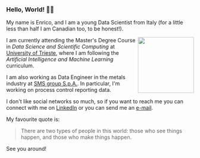 ### Hello, World! 👋🏼

My name is Enrico, and I am a young Data Scientist from Italy (for a little less than half I am Canadian too, to be honest!).

<a href="https://www.enricostefanel.it/files/curriculum-en.pdf">
    <img align="right" src="https://www.enricostefanel.it/files/curriculum-en.jpg" width="150px">
</a>


I am currently attending the Master's Degree Course in *Data Science and Scientific Computing* at [University of Trieste](https://www.units.it/en), where I am following the *Artificial Intelligence and Machine Learning* curriculum.

I am also working as Data Engineer in the metals industry at [SMS group S.p.A.](https://www.sms-group.com). In particular, I'm working on process control reporting data.

I don't like social networks so much, so if you want to reach me you can connect with me on [LinkedIn](https://www.linkedin.com/in/enricostefanel/) or you can send me an [e-mail](mailto:me@enst.it?subject=[GitHub]%20Greetings).

My favourite quote is:

> There are two types of people in this world: those who see things happen, and those who make things happen.

See you around!
